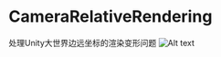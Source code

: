 # CameraRelativeRendering
处理Unity大世界边远坐标的渲染变形问题
![Alt text](https://github.com/CharlesFeng207/CameraRelativeRendering/blob/master/Pic/1.gif)
